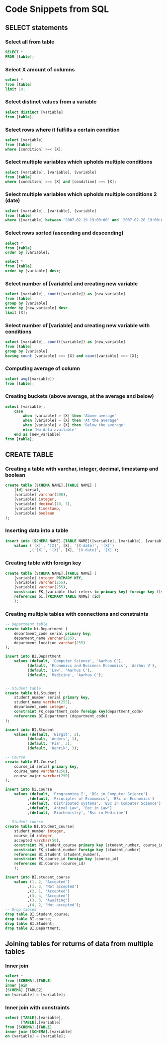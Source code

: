 # Code Snippets from SQL

## SELECT statements

### Select all from table
```sql
SELECT *
FROM [table];
```
### Select X amount of columns
```sql
select *
from [table]
limit 10;
```

### Select distinct values from a variable
```sql
select distinct [variable]
from [table];
```

### Select rows where it fulfills a certain condition
```sql
select [variable]
from [table]
where [condition] >=< [X];
```

### Select multiple variables which upholds multiple conditions
```sql
select [variable], [variable], [variable]
from [table]
where [condition] >=< [X] and [condition] >=< [X];
```
### Select multiple variables which upholds multiple conditions 2 (date)
```sql
select [variable], [variable], [variable]
from [table]
where ([variable] between '2007-02-19 19:00:00' and '2007-02-20 19:00:00') and [condition] >=< [X];
```
### Select rows sorted (ascending and descending)
```sql
select * 
from [table]
order by [variable];

select * 
from [table]
order by [variable] desc;
```
### Select number of [variable] and creating new variable 
```sql
select [variable], count([variable]) as [new_variable]
from [table]
group by [variable]
order by [new_variable] desc 
limit [X];
```
### Select number of [variable] and creating new variable with conditions
```sql
select [variable], count([variable]) as [new_variable]
from [table]
group by [variable]
having count [variable] >=< [X] and count[variable] >=< [X];
```

### Computing average of column
```sql
select avg([variable])
from [table];
```

### Creating buckets (above average, at the average and below) 
```sql
select [variable],  
	case
		when [variable] > [X] then 'Above average'
		when [variable] = [X] then 'At the average'
		when [variable] < [X] then 'Below the average'
		else 'No data available'
	end as [new_variable]
from [table];
```

## CREATE TABLE
### Creating a table with varchar, integer, decimal, timestamp and boolean
```sql
create table [SCHEMA NAME].[TABLE NAME] (
	[id] serial,
	[variable] varchar(200),
	[variable] integer,
	[variable] decimal(10, 3),
	[variable] timestamp,
	[variable] boolean
);
```
### Inserting data into a table
```sql
insert into [SCHEMA NAME].[TABLE NAME]([variable], [variable], [variable], [variable], [variable]) 
	values ('[X]', '[X]', [X], '[X-date]', '[X]')
           ,('[X]', '[X]', [X], '[X-date]', '[X]');
```
### Creating table with foreign key
```sql
create table [SCHEMA NAME].[TABLE NAME] (
	[variable] integer PRIMARY KEY,
	[variable] varchar(255),
	[variable] varchar(255),
	constraint FK_[variable that refers to primary key] foreign key ([variable that refers to primary key])
	references bi.[PRIMARY TABLE NAME] (id)
	);
```

### Creating multiple tables with connections and constraints
```sql
-- Department table
create table bi.Department (
	department_code serial primary key,
	deparment_name varchar(255),
	department_location varchar(255)
);

insert into BI.Department
	values (default, 'Computer Science', 'Aarhus C'),
		  (default, 'Economics and Business Economics', 'Aarhus V'),
		  (default, 'Law', 'Aarhus C'),
		  (default, 'Medicine', 'Aarhus C');


-- Student table
create table bi.Student (
	student_number serial primary key,
	student_name varchar(255),
	department_code integer,
	constraint FK_department_code foreign key(department_code)
	references BI.Department (department_code)
);

insert into BI.Student
	values (default, 'Birgit', 2),
		  (default, 'Anders', 1),
		  (default, 'Pia', 3),
		  (default, 'Henrik', 3);

-- Course
create table BI.Course(
	course_id serial primary key,
	course_name varchar(250),
	course_major varchar(250)
);

insert into bi.Course 
	values (default, 'Programming I', 'BSc in Computer Science')
		  ,(default, 'Principles of Economics', 'BSc in Economics')
		  ,(default, 'Distributed systems', 'BSc in Computer Science')
		  ,(default, 'Animal Law', 'Bsc in Law')
		  ,(default, 'Biochemistry', 'Bsc in Medicine')
		  
-- Student course
create table BI.Student_course(
	student_number integer,
	course_id integer,
	accepted varchar(50),
	constraint PK_student_course primary key (student_number, course_id),
	constraint FK_student_number foreign key (student_number)
	references BI.Student (student_number),
	constraint FK_course_id foreign key (course_id)	
	references BI.Course (course_id)
	);

insert into BI.student_course
	values (1, 2, 'Accepted')
		  ,(1, 3, 'Not accepted')
		  ,(2, 1, 'Accepted')
		  ,(3, 4, 'Accepted')
		  ,(3, 3, 'Awaiting')
		  ,(4, 2, 'Not accepted');
-- Drop tables
drop table BI.Student_course;
drop table BI.course;
drop table BI.Student;
drop table BI.Department;
```

## Joining tables for returns of data from multiple tables
### Inner join
```sql
select *
from [SCHEMA].[TABLE] 
inner join
[SCHEMA].[TABLE2] 
on [variable] = [variable];
```
### Inner join with constraints
```sql
select [TABLE].[variable],
	   [TABLE].[variable]	   
from [SCHEMA].[TABLE] 
inner join [SCHEMA].[variable] 
on [variable] = [variable]; 
```
